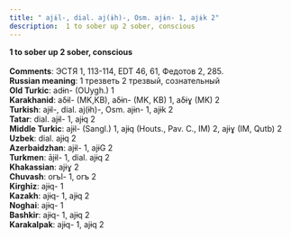 ```yaml
---
title: " ajɨl-, dial. aj(ɨh)-, Osm. ajɨn- 1, ajɨk 2"
description:  1 to sober up 2 sober, conscious
---
```

<p data-pagefind-weight="0.5">
<strong> 1 to sober up 2 sober, conscious</strong><br><br>
<strong>Comments</strong>:  ЭСТЯ 1, 113-114, EDT 46, 61, Федотов 2, 285.<br>
<strong>Russian meaning</strong>:  1 трезветь 2 трезвый, сознательный<br>
<strong>Old Turkic</strong>:  adɨn- (OUygh.) 1<br>
<strong>Karakhanid</strong>:  aδɨl- (MK,KB), aδɨn- (MK, KB) 1, aδɨɣ (MK) 2<br>
<strong>Turkish</strong>:  ajɨl-, dial. aj(ɨh)-, Osm. ajɨn- 1, ajɨk 2<br>
<strong>Tatar</strong>:  dial. ajɨl- 1, ajɨq 2<br>
<strong>Middle Turkic</strong>:  ajɨl- (Sangl.) 1, ajɨq (Houts., Pav. C., IM) 2, ajɨɣ (IM, Qutb) 2<br>
<strong>Uzbek</strong>:  dial. ajɨq 2<br>
<strong>Azerbaidzhan</strong>:  ajɨl- 1, ajɨG 2<br>
<strong>Turkmen</strong>:  ājɨl- 1, dial. ajɨq 2<br>
<strong>Khakassian</strong>:  ajɨɣ 2<br>
<strong>Chuvash</strong>:  orъl- 1, orъ 2<br>
<strong>Kirghiz</strong>:  ajɨq- 1<br>
<strong>Kazakh</strong>:  ajɨq- 1, ajɨq 2<br>
<strong>Noghai</strong>:  ajɨq- 1<br>
<strong>Bashkir</strong>:  ajɨq- 1, ajɨq 2<br>
<strong>Karakalpak</strong>:  ajɨq- 1, ajɨq 2<br>

</p>
